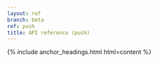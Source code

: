 ```yaml
---
layout: ref
branch: beta
ref: push
title: API reference (push)
---
```

{% include anchor_headings.html html=content %}